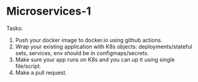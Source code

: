 # Microservices-1
Tasks:
1. Push your docker image to docker.io using github actions.
2. Wrap your existing application with K8s objects: deployments/stateful sets, services, env should be in configmaps/secrets.
3. Make sure your app runs on K8s and you can up it using single file/script.
4. Make a pull request.
